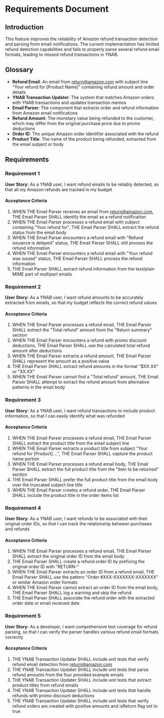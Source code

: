 # Requirements Document

## Introduction

This feature improves the reliability of Amazon refund transaction detection and parsing from email notifications. The current implementation has limited refund detection capabilities and fails to properly parse several refund email formats, leading to missed refund transactions in YNAB.

## Glossary

- **Refund Email**: An email from return@amazon.com with subject line "Your refund for [Product Name]" containing refund amount and order details
- **YNAB Transaction Updater**: The system that matches Amazon orders with YNAB transactions and updates transaction memos
- **Email Parser**: The component that extracts order and refund information from Amazon email notifications
- **Refund Amount**: The monetary value being refunded to the customer, which may differ from the original purchase price due to promo deductions
- **Order ID**: The unique Amazon order identifier associated with the refund
- **Product Title**: The name of the product being refunded, extracted from the email subject or body

## Requirements

### Requirement 1

**User Story:** As a YNAB user, I want refund emails to be reliably detected, so that all my Amazon refunds are tracked in my budget

#### Acceptance Criteria

1. WHEN THE Email Parser receives an email from return@amazon.com, THE Email Parser SHALL identify the email as a refund notification
2. WHEN THE Email Parser processes a refund email with subject containing "Your refund for", THE Email Parser SHALL extract the refund status from the email body
3. WHEN THE Email Parser encounters a refund email with "Refund issuance is delayed" status, THE Email Parser SHALL still process the refund information
4. WHEN THE Email Parser encounters a refund email with "Your refund was issued" status, THE Email Parser SHALL process the refund information
5. THE Email Parser SHALL extract refund information from the text/plain MIME part of multipart emails

### Requirement 2

**User Story:** As a YNAB user, I want refund amounts to be accurately extracted from emails, so that my budget reflects the correct refund values

#### Acceptance Criteria

1. WHEN THE Email Parser processes a refund email, THE Email Parser SHALL extract the "Total refund" amount from the "Return summary" section
2. WHEN THE Email Parser encounters a refund with promo discount deductions, THE Email Parser SHALL use the calculated total refund amount after deductions
3. WHEN THE Email Parser extracts a refund amount, THE Email Parser SHALL represent the amount as a positive value
4. THE Email Parser SHALL extract refund amounts in the format "$XX.XX" or "XX.XX"
5. WHEN THE Email Parser cannot find a "Total refund" amount, THE Email Parser SHALL attempt to extract the refund amount from alternative patterns in the email body

### Requirement 3

**User Story:** As a YNAB user, I want refund transactions to include product information, so that I can easily identify what was refunded

#### Acceptance Criteria

1. WHEN THE Email Parser processes a refund email, THE Email Parser SHALL extract the product title from the email subject line
2. WHEN THE Email Parser extracts a product title from subject "Your refund for [Product]....", THE Email Parser SHALL capture the product name portion
3. WHEN THE Email Parser processes a refund email body, THE Email Parser SHALL extract the full product title from the "Item to be returned" section
4. THE Email Parser SHALL prefer the full product title from the email body over the truncated subject line title
5. WHEN THE Email Parser creates a refund order, THE Email Parser SHALL include the product title in the order items list

### Requirement 4

**User Story:** As a YNAB user, I want refunds to be associated with their original order IDs, so that I can track the relationship between purchases and refunds

#### Acceptance Criteria

1. WHEN THE Email Parser processes a refund email, THE Email Parser SHALL extract the original order ID from the email body
2. THE Email Parser SHALL create a refund order ID by prefixing the original order ID with "RETURN-"
3. WHEN THE Email Parser extracts an order ID from a refund email, THE Email Parser SHALL use the pattern "Order #XXX-XXXXXXX-XXXXXXX" or similar Amazon order formats
4. WHEN THE Email Parser cannot extract an order ID from the email body, THE Email Parser SHALL log a warning and skip the refund
5. THE Email Parser SHALL associate the refund order with the extracted order date or email received date

### Requirement 5

**User Story:** As a developer, I want comprehensive test coverage for refund parsing, so that I can verify the parser handles various refund email formats correctly

#### Acceptance Criteria

1. THE YNAB Transaction Updater SHALL include unit tests that verify refund email detection from return@amazon.com
2. THE YNAB Transaction Updater SHALL include unit tests that parse refund amounts from the four provided example emails
3. THE YNAB Transaction Updater SHALL include unit tests that extract product titles from refund emails
4. THE YNAB Transaction Updater SHALL include unit tests that handle refunds with promo discount deductions
5. THE YNAB Transaction Updater SHALL include unit tests that verify refund orders are created with positive amounts and isReturn flag set to true
